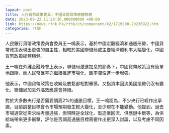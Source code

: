 ```yaml
---
layout: post
title: 人行貨幣政策委員：中國貨幣政策總體穩健
date: 2023-09-22 11:20:36.000000000 +08:00
link: https://news.rthk.hk/rthk/ch/component/k2/1719500-20230922.htm
categories: rthk
---
```


人民銀行貨幣政策委員會委員王一鳴表示，基於中國宏觀經濟和通脹形勢，中國貨幣政策表現出更強的自主性，相較於美國聯儲局或主要經濟體利率大幅變化，中國貨幣政策總體穩健。

王一鳴在外灘金融峰會上表示，聯儲局激進加息的節奏下，中國貨幣政策沒有簡單地跟隨，而人民幣匯率亦繼續推進市場化，匯率彈性進一步增強。

他表示，中國貨幣政策在收緊及放鬆都相對審慎，又指資本回流美國態勢仍沒有變化，聯儲局加息外溢效應還會持續。

對於大多數央行是否需要調高2%的通脹目標，王一鳴認為，不少央行已經作出承諾，目前調整目標會令市場預期發生較大變化，至少現在不能變動。他提到，過去市場通常從需求端考量通脹，但現時逆全球化、製造業回流、供應鏈中斷等，為供給端帶來更多衝擊，評估是否調高通脹目標需要作出更深入討論，以及考慮不同因素。
